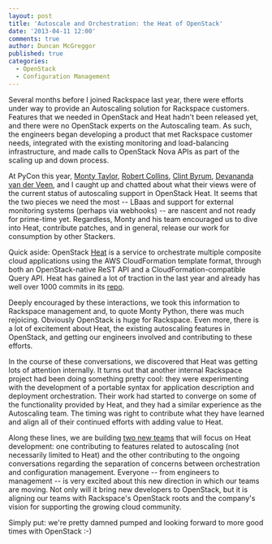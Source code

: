 ```yaml
---
layout: post
title: 'Autoscale and Orchestration: the Heat of OpenStack'
date: '2013-04-11 12:00'
comments: true
author: Duncan McGreggor
published: true
categories:
  - OpenStack
  - Configuration Management
---
```

Several months before I joined Rackspace last year, there were efforts under
way to provide an Autoscaling solution for Rackspace customers. Features that
we needed in OpenStack and Heat hadn't been released yet, and there were no
OpenStack experts on the Autoscaling team. As such, the engineers began
developing a product that met Rackspace customer needs, integrated with the
existing monitoring and load-balancing infrastructure, and made calls to
OpenStack Nova APIs as part of the scaling up and down process.<!-- more -->

At PyCon this year,
<a href="https://github.com/emonty">Monty Taylor</a>,
<a href="https://launchpad.net/~lifeless">Robert Collins</a>,
<a href="https://fewbar.com/">Clint Byrum</a>,
<a href="https://www.linkedin.com/in/devanandavdv">Devananda van der Veen</a>,
and I caught up and chatted about what their views were of the
current status of autoscaling support in OpenStack Heat. It seems that the two
pieces we need the most -- LBaas and support for external monitoring systems
(perhaps via webhooks) -- are nascent and not ready for prime-time yet.
Regardless, Monty and his team encouraged us to dive into Heat, contribute
patches, and in general, release our work for consumption by other Stackers.

Quick aside: OpenStack <a href="https://wiki.openstack.org/wiki/Heat">Heat</a>
is a service to orchestrate multiple composite cloud applications using the AWS
CloudFormation template format, through both an OpenStack-native ReST API and a
CloudFormation-compatible Query API. Heat has gained a lot of traction in the
last year and already has well over 1000 commits in its
<a href="https://github.com/openstack/heat/">repo</a>.

Deeply encouraged by these interactions, we took this information to Rackspace
management and, to quote Monty Python, there was much rejoicing. Obviously
OpenStack is huge for Rackspace. Even more, there is a lot of excitement about
Heat, the existing autoscaling features in OpenStack, and getting our engineers
involved and contributing to these efforts.

In the course of these conversations, we discovered that Heat was getting lots
of attention internally. It turns out that another internal Rackspace project
had been doing something pretty cool: they were experimenting with the
development of a portable syntax for application description and deployment
orchestration. Their work had started to converge on some of the functionality
provided by Heat, and they had a similar experience as the Autoscaling team.
The timing was right to contribute what they have learned and align all of
their continued efforts with adding value to Heat.

Along these lines, we are building
<a href="https://lists.openstack.org/pipermail/openstack-dev/2013-April/007126.html">two new teams</a>
that will focus on Heat development: one contributing to features related to
autoscaling (not necessarily limited to Heat) and the other contributing to the
ongoing conversations regarding the separation of concerns between
orchestration and configuration management. Everyone -- from engineers to
management -- is very excited about this new direction in which our teams are
moving. Not only will it bring new developers to OpenStack, but it is aligning
our teams with Rackspace's OpenStack roots and the company's vision for
supporting the growing cloud community.

Simply put: we're pretty damned pumped and looking forward to more good times
with OpenStack :-)
